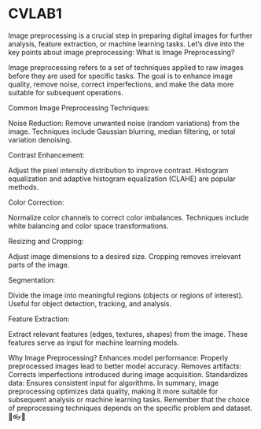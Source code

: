 # CVLAB1
 Image preprocessing is a crucial step in preparing digital images for further analysis, feature extraction, or machine learning tasks. Let’s dive into the key points about image preprocessing:
What is Image Preprocessing?

 Image preprocessing refers to a set of techniques applied to raw images before they are used for specific tasks.
The goal is to enhance image quality, remove noise, correct imperfections, and make the data more suitable for subsequent operations.

 Common Image Preprocessing Techniques:

 Noise Reduction:
 Remove unwanted noise (random variations) from the image.
Techniques include Gaussian blurring, median filtering, or total variation denoising.

Contrast Enhancement:

Adjust the pixel intensity distribution to improve contrast.
Histogram equalization and adaptive histogram equalization (CLAHE) are popular methods.

Color Correction:

Normalize color channels to correct color imbalances.
Techniques include white balancing and color space transformations.

Resizing and Cropping:

Adjust image dimensions to a desired size.
Cropping removes irrelevant parts of the image.

Segmentation:

Divide the image into meaningful regions (objects or regions of interest).
Useful for object detection, tracking, and analysis.

Feature Extraction:

Extract relevant features (edges, textures, shapes) from the image.
These features serve as input for machine learning models.

Why Image Preprocessing?
Enhances model performance: Properly preprocessed images lead to better model accuracy.
Removes artifacts: Corrects imperfections introduced during image acquisition.
Standardizes data: Ensures consistent input for algorithms.
In summary, image preprocessing optimizes data quality, making it more suitable for subsequent analysis or machine learning tasks. Remember that the choice of preprocessing techniques depends on the specific problem and dataset. 📸👓🌟
